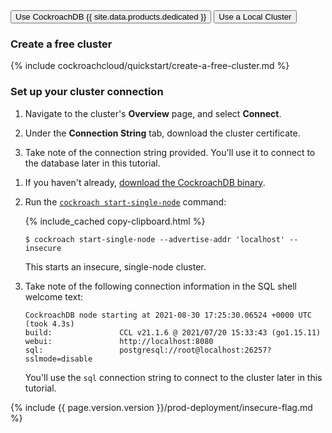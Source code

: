 
<div class="filters clearfix">
  <button class="filter-button page-level" data-scope="cockroachcloud">Use CockroachDB {{ site.data.products.dedicated }}</button>
  <button class="filter-button page-level" data-scope="local">Use a Local Cluster</button>
</div>

<section class="filter-content" markdown="1" data-scope="cockroachcloud">

### Create a free cluster

{% include cockroachcloud/quickstart/create-a-free-cluster.md %}

### Set up your cluster connection

1. Navigate to the cluster's **Overview** page, and select **Connect**.

1. Under the **Connection String** tab, download the cluster certificate.

1. Take note of the connection string provided. You'll use it to connect to the database later in this tutorial.

</section>

<section class="filter-content" markdown="1" data-scope="local">

1. If you haven't already, [download the CockroachDB binary](install-cockroachdb.html).
1. Run the [`cockroach start-single-node`](cockroach-start-single-node.html) command:

    {% include_cached copy-clipboard.html %}
    ~~~ shell
    $ cockroach start-single-node --advertise-addr 'localhost' --insecure
    ~~~

    This starts an insecure, single-node cluster.
1. Take note of the following connection information in the SQL shell welcome text:

    ~~~
    CockroachDB node starting at 2021-08-30 17:25:30.06524 +0000 UTC (took 4.3s)
    build:               CCL v21.1.6 @ 2021/07/20 15:33:43 (go1.15.11)
    webui:               http://localhost:8080
    sql:                 postgresql://root@localhost:26257?sslmode=disable
    ~~~

    You'll use the `sql` connection string to connect to the cluster later in this tutorial.


{% include {{ page.version.version }}/prod-deployment/insecure-flag.md %}

</section>